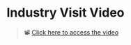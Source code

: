 # Industry Visit Video

> 📽️ [Click here to access the video](https://drive.google.com/file/d/171Yv5wtxNxPr35evFQoCDe6rvCEHzwLu/view?usp=drive_link)
